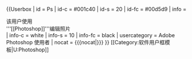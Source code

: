 {{Userbox
| id            = Ps
| id-c          = #001c40
| id-s          = 20
| id-fc         = #00d5d9
| info          = <div class="center">该用户使用<br/>'''[[Photoshop]]'''编辑照片</div>
| info-c        = white
| info-s        = 10
| info-fc       = black
| usercategory  = Adobe Photoshop 使用者
| nocat = {{{nocat|}}}
}}<noinclude>
[[Category:软件用户框模板|U:Photoshop]]
</noinclude>